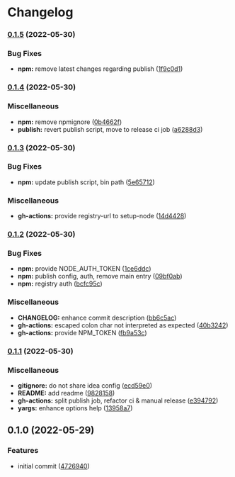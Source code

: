# Changelog

### [0.1.5](https://github.com/smarlhens/npm-check-engines/compare/v0.1.4...v0.1.5) (2022-05-30)


### Bug Fixes

* **npm:** remove latest changes regarding publish ([1f9c0d1](https://github.com/smarlhens/npm-check-engines/commit/1f9c0d15931d5696889ec4a50fd990276b676d6f))

### [0.1.4](https://github.com/smarlhens/npm-check-engines/compare/v0.1.3...v0.1.4) (2022-05-30)


### Miscellaneous

* **npm:** remove npmignore ([0b4662f](https://github.com/smarlhens/npm-check-engines/commit/0b4662f9a50b967edfcc68b8bd57364f3a0dbb2f))
* **publish:** revert publish script, move to release ci job ([a6288d3](https://github.com/smarlhens/npm-check-engines/commit/a6288d3a3882b09d34f18c1ddff5380fdbf2c027))

### [0.1.3](https://github.com/smarlhens/npm-check-engines/compare/v0.1.2...v0.1.3) (2022-05-30)


### Bug Fixes

* **npm:** update publish script, bin path ([5e65712](https://github.com/smarlhens/npm-check-engines/commit/5e65712ba43b9aa5a5c6b519bffffb80ba075fc3))


### Miscellaneous

* **gh-actions:** provide registry-url to setup-node ([14d4428](https://github.com/smarlhens/npm-check-engines/commit/14d4428ae4b185557b49b468350969ce19b5fdf5))

### [0.1.2](https://github.com/smarlhens/npm-check-engines/compare/v0.1.1...v0.1.2) (2022-05-30)


### Bug Fixes

* **npm:** provide NODE_AUTH_TOKEN ([1ce6ddc](https://github.com/smarlhens/npm-check-engines/commit/1ce6ddcc5872af3d179b9cc6ac925f1827c61d76))
* **npm:** publish config, auth, remove main entry ([09bf0ab](https://github.com/smarlhens/npm-check-engines/commit/09bf0aba33f1559ec200da491ed93fd62b9d4ad3))
* **npm:** registry auth ([bcfc95c](https://github.com/smarlhens/npm-check-engines/commit/bcfc95cc5a0436414f588919ae0fc0e022981134))


### Miscellaneous

* **CHANGELOG:** enhance commit description ([bb6c5ac](https://github.com/smarlhens/npm-check-engines/commit/bb6c5acad40999afcd28bd7adc3bb2ede2f1cf91))
* **gh-actions:** escaped colon char not interpreted as expected ([40b3242](https://github.com/smarlhens/npm-check-engines/commit/40b3242cd0a778a4f23f89cb193dc23909cd29f4))
* **gh-actions:** provide NPM_TOKEN ([fb9a53c](https://github.com/smarlhens/npm-check-engines/commit/fb9a53c7063de588eef75311e7a7c5fb4b177ed2))

### [0.1.1](https://github.com/smarlhens/npm-check-engines/compare/v0.1.0...v0.1.1) (2022-05-30)


### Miscellaneous

* **gitignore:** do not share idea config ([ecd59e0](https://github.com/smarlhens/npm-check-engines/commit/ecd59e0a16f27d8d187a160bbce27b0ea91cc442))
* **README:** add readme ([9828158](https://github.com/smarlhens/npm-check-engines/commit/9828158b52ab4b957b73e92b76677c61c45053c5))
* **gh-actions:** split publish job, refactor ci & manual release ([e394792](https://github.com/smarlhens/npm-check-engines/commit/e3947923d7d88d94cab789969154ab87fb2ed706))
* **yargs:** enhance options help ([13958a7](https://github.com/smarlhens/npm-check-engines/commit/13958a7ff3db35fa4b80952dc8cb968020508317))

## 0.1.0 (2022-05-29)


### Features

* initial commit ([4726940](https://github.com/smarlhens/npm-check-engines/commit/4726940760863bfdbbe937347d08087556eaa327))
